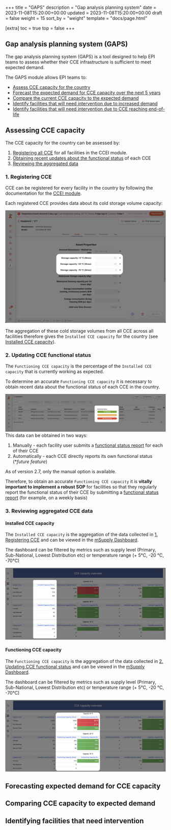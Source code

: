 +++
title = "GAPS"
description = "Gap analysis planning system"
date = 2023-11-08T15:20:00+00:00
updated = 2023-11-08T15:20:00+00:00
draft = false
weight = 15
sort_by = "weight"
template = "docs/page.html"

[extra]
toc = true
top = false
+++

## Gap analysis planning system (GAPS)

The gap analysis planning system (GAPS) is a tool designed to help EPI teams to assess whether their CCE infrastructure is sufficient to meet expected demand.

The GAPS module allows EPI teams to: 
- [Assess CCE capacity for the country](#assessing-cce-capacity)
- [Forecast the expected demand for CCE capacity over the next 5 years](#forecasting-expected-demand-for-cce-capacity)
- [Compare the current CCE capacity to the expected demand](#comparing-cce-capacity-to-expected-demand)
- [Identify facilities that will need intervention due to increased demand](#identifying-facilities-that-need-intervention)
- [Identify facilities that will need intervention due to CCE reaching end-of-life](#identifying-facilities-that-need-intervention)

## Assessing CCE capacity

The CCE capacity for the country can be assessed by:
1. [Registering all CCE](#1-registering-cce) for all facilities in the CCEI module. 
2. [Obtaining recent updates about the functional status](#2-updating-cce-functional-status) of each CCE
3. [Reviewing the aggregated data](#3-reviewing-aggregated-cce-data)
### 1. Registering CCE

CCE can be registered for every facility in the country by following the documentation for the [CCEI module](/docs/coldchain/equipment/). 

Each registered CCE provides data about its cold storage volume capacity:  

![](images/CCE_storage_capacity.png)

The aggregation of these cold storage volumes from all CCE across all facilities therefore gives the `Installed CCE capacity` for the country (see [Installed CCE capacity](#installed-cce-capacity)). 

### 2. Updating CCE functional status

The `Functioning CCE capacity` is the percentage of the `Installed CCE capacity` that is currently working as expected. 

To determine an accurate `Functioning CCE capacity` it is necessary to obtain recent data about the functional status of each CCE in the country. 

![](images/CCE_functional_status.png)
This data can be obtained in two ways: 
1. Manually - each facility user submits a [functional status report](/docs/coldchain/equipment/#update-status) for each of their CCE
2. Automatically - each CCE directly reports its own functional status (**future feature*)

As of version 2.7, only the manual option is available. 

Therefore, to obtain an accurate `Functioning CCE capacity` it is **vitally important to implement a robust SOP** for facilities so that they regularly report the functional status of their CCE by submitting a [functional status report](/docs/coldchain/equipment/#update-status) (for example, on a weekly basis)
### 3. Reviewing aggregated CCE data

#### Installed CCE capacity

The `Installed CCE capacity` is the aggregation of the data collected in [1. Registering CCE](#1-registering-cce) and can be viewed in the [mSupply Dashboard](/dashboard/introduction).  

The dashboard can be filtered by metrics such as supply level (Primary, Sub-National, Lowest Distribution etc) or temperature range (+ 5°C, -20 °C, -70°C)

![](images/CCE_installed_volume_capacity.png)

#### Functioning CCE capacity

The `Functioning CCE capacity` is the aggregation of the data collected in [2. Updating CCE functional status](#2-updating-cce-functional-status) and can be viewed in the [mSupply Dashboard](/dashboard/introduction).

The dashboard can be filtered by metrics such as supply level (Primary, Sub-National, Lowest Distribution etc) or temperature range (+ 5°C, -20 °C, -70°C)

![](images/CCE_functioning_capacity.png)
## Forecasting expected demand for CCE capacity

## Comparing CCE capacity to expected demand

## Identifying facilities that need intervention
